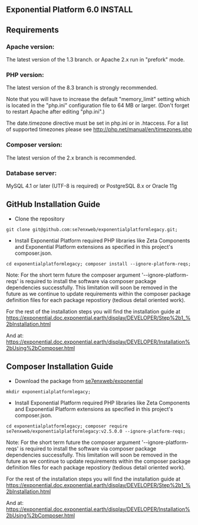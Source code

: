 ## Exponential Platform 6.0 INSTALL


Requirements
------------

### Apache version:

   The latest version of the 1.3 branch.
   or
   Apache 2.x run in "prefork" mode.

### PHP version:

   The latest version of the 8.3 branch is strongly recommended.

   Note that you will have to increase the default "memory_limit" setting
   which is located in the "php.ini" configuration file to 64 MB or larger. (Don't
   forget to restart Apache after editing "php.ini".)

   The date.timezone directive must be set in php.ini or in
   .htaccess. For a list of supported timezones please see
   http://php.net/manual/en/timezones.php

### Composer version:

   The latest version of the 2.x branch is recommended.

### Database server:
   MySQL 4.1 or later (UTF-8 is required)
   or
   PostgreSQL 8.x
   or
   Oracle 11g


GitHub Installation Guide
------------------

- Clone the repository

`git clone git@github.com:se7enxweb/exponentialplatformlegacy.git;`

- Install Exponential Platform required PHP libraries like Zeta Components and Exponential Platform extensions as specified in this project's composer.json.

`cd exponentialplatformlegacy; composer install --ignore-platform-reqs;`

Note: For the short term future the composer argument '--ignore-platform-reqs' is required to install the software via composer package dependencies successfully. This limitation will soon be removed in the future as we continue to update requirements within the composer package definition files for each package repostiory (tedious detail oriented work).

For the rest of the installation steps you will find the installation guide at https://exponential.doc.exponential.earth/display/DEVELOPER/Step%2b1_%2bInstallation.html

And at: https://exponential.doc.exponential.earth/display/DEVELOPER/Installation%2bUsing%2bComposer.html


Composer Installation Guide
------------------

- Download the package from [se7enxweb/exponential](https://packagist.org/packages/se7enxweb/exponentialplatformlegacy)

`mkdir exponentialplatformlegacy;`

- Install Exponential Platform required PHP libraries like Zeta Components and Exponential Platform extensions as specified in this project's composer.json.

`cd exponentialplatformlegacy; composer require se7enxweb/exponentialplatformlegacy:v2.5.0.0 --ignore-platform-reqs;`

Note: For the short term future the composer argument '--ignore-platform-reqs' is required to install the software via composer package dependencies successfully. This limitation will soon be removed in the future as we continue to update requirements within the composer package definition files for each package repostiory (tedious detail oriented work).

For the rest of the installation steps you will find the installation guide at https://exponential.doc.exponential.earth/display/DEVELOPER/Step%2b1_%2bInstallation.html

And at: https://exponential.doc.exponential.earth/display/DEVELOPER/Installation%2bUsing%2bComposer.html
